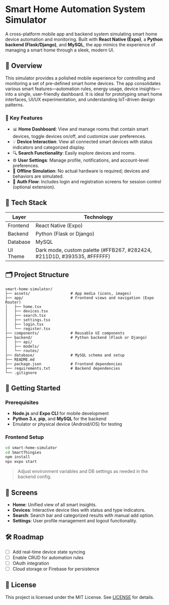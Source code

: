 # Smart Home Automation System Simulator

A cross-platform mobile app and backend system simulating smart home device automation and monitoring. Built with **React Native (Expo)**, a **Python backend (Flask/Django)**, and **MySQL**, the app mimics the experience of managing a smart home through a sleek, modern UI.

## 📱 Overview

This simulator provides a polished mobile experience for controlling and monitoring a set of pre-defined smart home devices. The app consolidates various smart features—automation rules, energy usage, device insights—into a single, user-friendly dashboard. It is ideal for prototyping smart home interfaces, UI/UX experimentation, and understanding IoT-driven design patterns.

### 🔑 Key Features

- 📊 **Home Dashboard**: View and manage rooms that contain smart devices, toggle devices on/off, and customize user preferences.
- 💡 **Device Interaction**: View all connected smart devices with status indicators and categorized display.
- 🔍 **Search Functionality**: Easily explore devices and rooms.
- ⚙️ **User Settings**: Manage profile, notifications, and account-level preferences.
- 📶 **Offline Simulation**: No actual hardware is required; devices and behaviors are simulated.
- 🔐 **Auth Flow**: Includes login and registration screens for session control (optional extension).

## 🧱 Tech Stack

| Layer       | Technology            |
|------------|------------------------|
| Frontend   | React Native (Expo)    |
| Backend    | Python (Flask or Django) |
| Database   | MySQL                  |
| UI Theme   | Dark mode, custom palette (#FFB267, #282424, #211D1D, #393535, #FFFFFF) |

## 🗂️ Project Structure

```
smart-home-simulator/
├── assets/                  # App media (icons, images)
├── app/                     # Frontend views and navigation (Expo Router)
│   ├── home.tsx
│   ├── devices.tsx
│   ├── search.tsx
│   ├── settings.tsx
│   ├── login.tsx
│   └── register.tsx
├── components/              # Reusable UI components
├── backend/                 # Python backend (Flask or Django)
│   ├── api/
│   ├── models/
│   └── routes/
├── database/                # MySQL schema and setup
├── README.md
├── package.json             # Frontend dependencies
├── requirements.txt         # Backend dependencies
└── .gitignore
```

## 🚀 Getting Started

### Prerequisites

- **Node.js** and **Expo CLI** for mobile development
- **Python 3.x**, **pip**, and **MySQL** for the backend
- Emulator or physical device (Android/iOS) for testing

### Frontend Setup

```bash
cd smart-home-simulator
cd SmartThingies
npm install
npx expo start
```


> Adjust environment variables and DB settings as needed in the backend config.

## 📸 Screens

- **Home**: Unified view of all smart insights.
- **Devices**: Interactive device tiles with status and type indicators.
- **Search**: Search bar and categorized results with manual add option.
- **Settings**: User profile management and logout functionality.

## 🛠️ Roadmap

- [ ] Add real-time device state syncing
- [ ] Enable CRUD for automation rules
- [ ] OAuth integration
- [ ] Cloud storage or Firebase for persistence

## 📄 License

This project is licensed under the MIT License. See [LICENSE](./LICENSE) for details.

